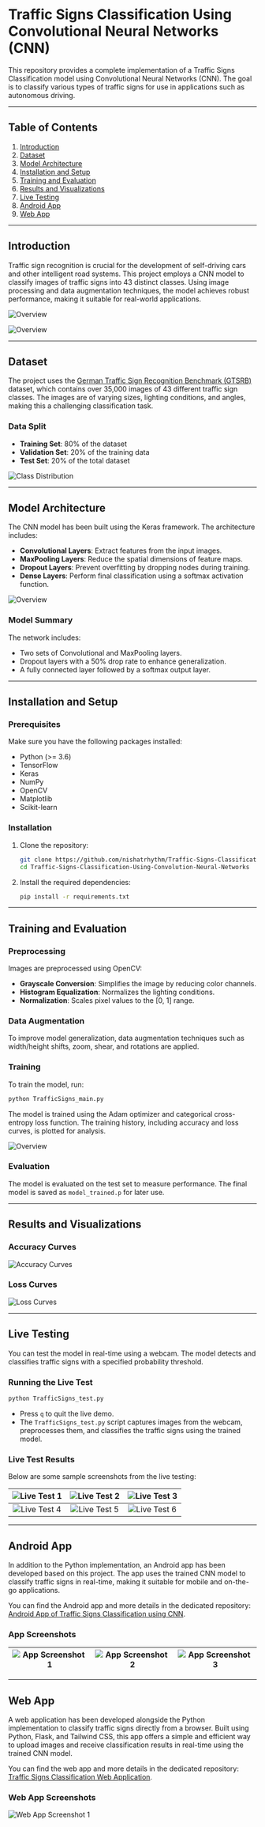 # Traffic Signs Classification Using Convolutional Neural Networks (CNN)

This repository provides a complete implementation of a Traffic Signs Classification model using Convolutional Neural Networks (CNN). The goal is to classify various types of traffic signs for use in applications such as autonomous driving.

---

## Table of Contents

1. [Introduction](#introduction)
2. [Dataset](#dataset)
3. [Model Architecture](#model-architecture)
4. [Installation and Setup](#installation-and-setup)
5. [Training and Evaluation](#training-and-evaluation)
6. [Results and Visualizations](#results-and-visualizations)
7. [Live Testing](#live-testing)
8. [Android App](#android-app)
9. [Web App](#web-app)

---

## Introduction

Traffic sign recognition is crucial for the development of self-driving cars and other intelligent road systems. This project employs a CNN model to classify images of traffic signs into 43 distinct classes. Using image processing and data augmentation techniques, the model achieves robust performance, making it suitable for real-world applications.

![Overview](graphs%20and%20images/terminal_1.png)

![Overview](graphs%20and%20images/overview.png)

---

## Dataset

The project uses the [German Traffic Sign Recognition Benchmark (GTSRB)](http://benchmark.ini.rub.de/?section=gtsrb&subsection=news) dataset, which contains over 35,000 images of 43 different traffic sign classes. The images are of varying sizes, lighting conditions, and angles, making this a challenging classification task.

### Data Split
- **Training Set**: 80% of the dataset
- **Validation Set**: 20% of the training data
- **Test Set**: 20% of the total dataset

![Class Distribution](graphs%20and%20images/distribution.png)

---

## Model Architecture

The CNN model has been built using the Keras framework. The architecture includes:

- **Convolutional Layers**: Extract features from the input images.
- **MaxPooling Layers**: Reduce the spatial dimensions of feature maps.
- **Dropout Layers**: Prevent overfitting by dropping nodes during training.
- **Dense Layers**: Perform final classification using a softmax activation function.

![Overview](graphs%20and%20images/terminal_2.png)

### Model Summary

The network includes:
- Two sets of Convolutional and MaxPooling layers.
- Dropout layers with a 50% drop rate to enhance generalization.
- A fully connected layer followed by a softmax output layer.

---

## Installation and Setup

### Prerequisites
Make sure you have the following packages installed:
- Python (>= 3.6)
- TensorFlow
- Keras
- NumPy
- OpenCV
- Matplotlib
- Scikit-learn

### Installation
1. Clone the repository:
   ```bash
   git clone https://github.com/nishatrhythm/Traffic-Signs-Classification-Using-Convolution-Neural-Networks.git
   cd Traffic-Signs-Classification-Using-Convolution-Neural-Networks
   ```

2. Install the required dependencies:
   ```bash
   pip install -r requirements.txt
   ```
---

## Training and Evaluation

### Preprocessing

Images are preprocessed using OpenCV:

- **Grayscale Conversion**: Simplifies the image by reducing color channels.
- **Histogram Equalization**: Normalizes the lighting conditions.
- **Normalization**: Scales pixel values to the [0, 1] range.

### Data Augmentation

To improve model generalization, data augmentation techniques such as width/height shifts, zoom, shear, and rotations are applied.

### Training

To train the model, run:
```bash
python TrafficSigns_main.py
```
The model is trained using the Adam optimizer and categorical cross-entropy loss function. The training history, including accuracy and loss curves, is plotted for analysis.

![Overview](graphs%20and%20images/terminal_3.png)

### Evaluation
The model is evaluated on the test set to measure performance. The final model is saved as `model_trained.p` for later use.

---

## Results and Visualizations

### Accuracy Curves

![Accuracy Curves](graphs%20and%20images/accuracy.png)

### Loss Curves

![Loss Curves](graphs%20and%20images/loss.png)

---

## Live Testing

You can test the model in real-time using a webcam. The model detects and classifies traffic signs with a specified probability threshold.

### Running the Live Test

```bash
python TrafficSigns_test.py
```
- Press `q` to quit the live demo.
- The `TrafficSigns_test.py` script captures images from the webcam, preprocesses them, and classifies the traffic signs using the trained model.

### Live Test Results

Below are some sample screenshots from the live testing:

| ![Live Test 1](https://github.com/nishatrhythm/Traffic-Signs-Classification-Using-Convolutional-Neural-Networks/blob/main/live%20test%20images/Screenshot_1.png) | ![Live Test 2](https://github.com/nishatrhythm/Traffic-Signs-Classification-Using-Convolutional-Neural-Networks/blob/main/live%20test%20images/Screenshot_2.png) | ![Live Test 3](https://github.com/nishatrhythm/Traffic-Signs-Classification-Using-Convolutional-Neural-Networks/blob/main/live%20test%20images/Screenshot_3.png) |
|:----------------------------------------------------------------------------------------------------:|:----------------------------------------------------------------------------------------------------:|:----------------------------------------------------------------------------------------------------:|
| ![Live Test 4](https://github.com/nishatrhythm/Traffic-Signs-Classification-Using-Convolutional-Neural-Networks/blob/main/live%20test%20images/Screenshot_4.png) | ![Live Test 5](https://github.com/nishatrhythm/Traffic-Signs-Classification-Using-Convolutional-Neural-Networks/blob/main/live%20test%20images/Screenshot_5.png) | ![Live Test 6](https://github.com/nishatrhythm/Traffic-Signs-Classification-Using-Convolutional-Neural-Networks/blob/main/live%20test%20images/Screenshot_6.png) |

---

## Android App

In addition to the Python implementation, an Android app has been developed based on this project. The app uses the trained CNN model to classify traffic signs in real-time, making it suitable for mobile and on-the-go applications.

You can find the Android app and more details in the dedicated repository: [Android App of Traffic Signs Classification using CNN](https://github.com/nishatrhythm/Android-App-of-Traffic-Signs-Classification-using-CNN).

### App Screenshots

| ![App Screenshot 1](https://github.com/nishatrhythm/Traffic-Signs-Classification-Using-Convolutional-Neural-Networks/blob/main/live%20test%20images/App_Screenshot_1.PNG) | ![App Screenshot 2](https://github.com/nishatrhythm/Traffic-Signs-Classification-Using-Convolutional-Neural-Networks/blob/main/live%20test%20images/App_Screenshot_2.PNG) | ![App Screenshot 3](https://github.com/nishatrhythm/Traffic-Signs-Classification-Using-Convolutional-Neural-Networks/blob/main/live%20test%20images/App_Screenshot_3.PNG) |
|:--------------------------------------------------------------------------------------------------------------:|:--------------------------------------------------------------------------------------------------------------:|:--------------------------------------------------------------------------------------------------------------:|

---

## Web App

A web application has been developed alongside the Python implementation to classify traffic signs directly from a browser. Built using Python, Flask, and Tailwind CSS, this app offers a simple and efficient way to upload images and receive classification results in real-time using the trained CNN model.

You can find the web app and more details in the dedicated repository: [Traffic Signs Classification Web Application](https://github.com/waliulrayhan/Traffic-Signs-Classification/tree/main/Web%20App).

### Web App Screenshots

![Web App Screenshot 1](https://github.com/nishatrhythm/Traffic-Signs-Classification-Using-Convolutional-Neural-Networks/blob/main/live%20test%20images/Web_Screenshot_1.png)

